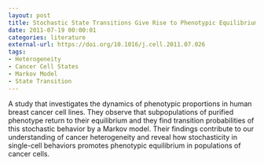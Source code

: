 ```yaml
---
layout: post
title: Stochastic State Transitions Give Rise to Phenotypic Equilibrium in Populations of Cancer Cells
date: 2011-07-19 00:00:01
categories: literature
external-url: https://doi.org/10.1016/j.cell.2011.07.026
tags:
- Heterogeneity
- Cancer Cell States
- Markov Model
- State Transition
---
```

A study that investigates the dynamics of phenotypic proportions in human breast cancer cell lines. They observe that subpopulations of purified phenotype return to their equilibrium and they find transition probabilities of this stochastic behavior by a Markov model. Their findings contribute to our understanding of cancer heterogeneity and reveal how stochasticity in single-cell behaviors promotes phenotypic equilibrium in populations of cancer cells.
